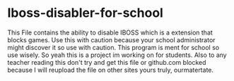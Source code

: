 # Iboss-disabler-for-school
This File contains the ability to disable IBOSS which is a extension that blocks games. Use this with caution because your school administrator might discover it so use with caution. This program is ment for school so use wisely. So yeah this is a project im working on for students. Also to any teacher reading this don't try and get this file or github.com blocked because I will reupload the file on other sites yours truly, ourmatertate.

